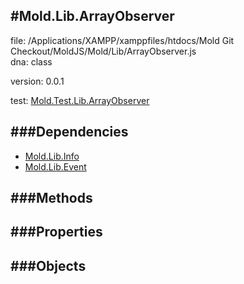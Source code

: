 
#Mold.Lib.ArrayObserver
---------------------------------------

file: /Applications/XAMPP/xamppfiles/htdocs/Mold Git Checkout/MoldJS/Mold/Lib/ArrayObserver.js  
dna: class

version: 0.0.1
	

test: [Mold.Test.Lib.ArrayObserver](../../Mold/Test/Lib/ArrayObserver.md) 




###Dependencies
--------------

* [Mold.Lib.Info](../../Mold/Lib/Info.md) 
* [Mold.Lib.Event](../../Mold/Lib/Event.md) 



   
###Methods
--------------

   
###Properties
-------------

   
###Objects
------------


		
